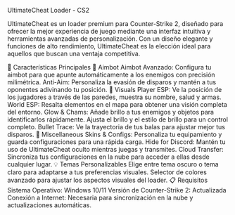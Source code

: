 UltimateCheat Loader - CS2

UltimateCheat es un loader premium para Counter-Strike 2, diseñado para ofrecer la mejor experiencia de juego mediante una interfaz intuitiva y herramientas avanzadas de personalización. Con un diseño elegante y funciones de alto rendimiento, UltimateCheat es la elección ideal para aquellos que buscan una ventaja competitiva.

🌟 Características Principales
🧠 Aimbot
Aimbot Avanzado: Configura tu aimbot para que apunte automáticamente a los enemigos con precisión milimétrica.
Anti-Aim: Personaliza la evasión de disparos y mantén a tus oponentes adivinando tu posición.
👀 Visuals
Player ESP: Ve la posición de los jugadores a través de las paredes, muestra su nombre, salud y armas.
World ESP: Resalta elementos en el mapa para obtener una visión completa del entorno.
Glow & Chams: Añade brillo a tus enemigos y objetos para identificarlos rápidamente.
Ajusta el brillo y el estilo de brillo para un control completo.
Bullet Trace: Ve la trayectoria de tus balas para ajustar mejor tus disparos.
🔧 Miscellaneous
Skins & Configs: Personaliza tu equipamiento y guarda configuraciones para una rápida carga.
Hide for Discord: Mantén tu uso de UltimateCheat oculto mientras juegas y transmites.
Cloud Transfer: Sincroniza tus configuraciones en la nube para acceder a ellas desde cualquier lugar.
💡 Temas Personalizables
Elige entre tema oscuro o tema claro para adaptarse a tus preferencias visuales.
Selector de colores avanzado para ajustar los aspectos visuales del loader.
📋 Requisitos
Sistema Operativo: Windows 10/11
Versión de Counter-Strike 2: Actualizada
Conexión a Internet: Necesaria para sincronización en la nube y actualizaciones automáticas.

